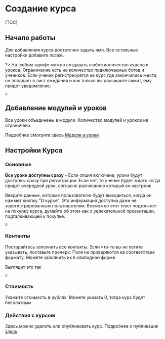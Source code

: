 # Создание курса

[TOC]

## Начало работы



Для добавления курса достаточно задать имя. Все остальные настройки добавите позже.

?> На любом тарифе можно создавать любое количество курсов и уроков. Ограничение есть на количество подключаемых ботов и учеников. Если ученик регистрируется на курс где закончились места, он попадает в лист ожидания и как только вы расширите лимит, ему придет уведомление.



<img src="https://storage.yandexcloud.net/kampus-help/new-course.png" style="zoom:50%;" />



## Добавление модулей и уроков



Все уроки объединены в модули. Количество модулей и уроков не ограничено.

Подробнее смотрите здесь [Модули и уроки](lessons.md)



## Настройки Курса



### Основные

**Все уроки доступны сразу** - Если опция включена, уроки будут доступны сразу при регистрации. Если нет, то ученик будет ждать когда придет очередной урок, согласно расписанию который он настроил.

Введите данные, которые пользователю будут выводиться, когда он нажмет кнопку "О курсе". Эта информация доступна даже не зарегистрированным пользователям. Возможно этот текст подтолкнет на покупку курса, думайте об этом как о увлекательной презентации, подталкивающей к покупке.



<img src="https://storage.yandexcloud.net/kampus-help/bot-about-course.png" style="zoom:50%;" />



### Контакты

Постарайтесь заполнить все контакты. Если что-то вы не хотите указывать, поставьте прочерк. Поля не проверяются на соответствие формату. Можете заполнить их в свободной форме



Выглядит это так



<img src="https://storage.yandexcloud.net/kampus-help/course-contacts.png" style="zoom:50%;" />

### Стоимость

Укажите стоимость в рублях. Можете указать 0, тогда курс будет бесплатным



### Действия с курсом

Здесь можно удалить или опубликовать курс. Подробнее о публикации [здесь](course-publication.md)
